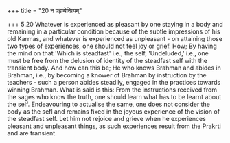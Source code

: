 +++
title = "20 न प्रहृष्येत्प्रियम्"

+++
5.20 Whatever is experienced as pleasant by one staying in a body and
remaining in a particular condition because of the subtle impressions of
his old Karmas, and whatever is experienced as unpleasant - on attaining
those two types of experiences, one should not feel joy or grief. How;
By having the mind on that 'Which is steadfast' i.e., the self,
'Undeluded,' i.e., one must be free from the delusion of identity of the
steadfast self with the transient body. And how can this be; He who
knows Brahman and abides in Brahman, i.e., by becoming a knower of
Brahman by instruction by the teachers - such a person abides steadily,
engaged in the practices towards winning Brahman. What is said is this:
From the instructions received from the sages who know the truth, one
should learn what has to be learnt about the self. Endeavouring to
actualise the same, one does not consider the body as the sefl and
remains fixed in the joyous experience of the vision of the steadfast
self. Let him not rejoice and grieve when he experiences pleasant and
unpleasant things, as such experiences result from the Prakrti and are
transient.
